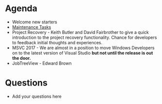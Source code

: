 Agenda
======
* Welcome new starters
* [Maintenance Tasks](https://github.com/mantidproject/documents/blob/master/Project-Management/TechnicalSteeringCommittee/reports/MaintenanceTasks.md)
* Project Recovery - Keith Butler and David Fairbrother to give a quick introduction to the project recovery functionality. Chance for developers to feedback initial thoughts and experiences.
* MSVC 2017 - We are almost in a position to move Windows Developers on to the latest version of Visual Studio **but not until the release is out the door.**
* JobTreeView - Edward Brown

Questions
=========

* Add your questions here
